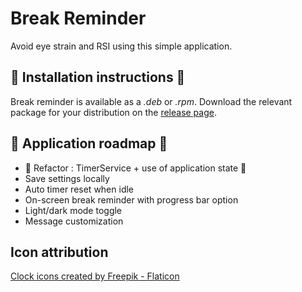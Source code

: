 # Break Reminder

Avoid eye strain and RSI using this simple application.

## 🔧 Installation instructions 🔧

Break reminder is available as a *.deb* or *.rpm*. Download the relevant package for your distribution on the [release page](https://github.com/Julien5151/break-reminder/releases).

## 🚀 Application roadmap 🚀

- 🚧 Refactor : TimerService + use of application state 🚧
- Save settings locally
- Auto timer reset when idle
- On-screen break reminder with progress bar option
- Light/dark mode toggle
- Message customization

## Icon attribution

<a href="https://www.flaticon.com/free-icons/clock" title="clock icons">Clock icons created by Freepik - Flaticon</a>
